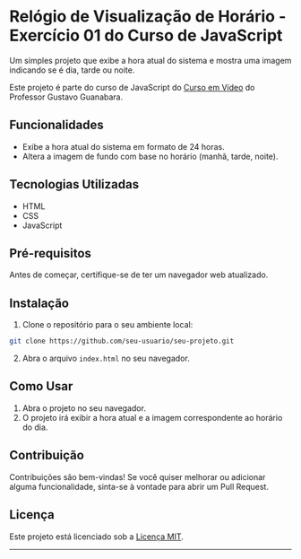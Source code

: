 # Relógio de Visualização de Horário - Exercício 01 do Curso de JavaScript

Um simples projeto que exibe a hora atual do sistema e mostra uma imagem indicando se é dia, tarde ou noite.

Este projeto é parte do curso de JavaScript do [Curso em Vídeo](https://www.cursoemvideo.com/) do Professor Gustavo Guanabara.

## Funcionalidades

- Exibe a hora atual do sistema em formato de 24 horas.
- Altera a imagem de fundo com base no horário (manhã, tarde, noite).

## Tecnologias Utilizadas

- HTML
- CSS
- JavaScript

## Pré-requisitos

Antes de começar, certifique-se de ter um navegador web atualizado.

## Instalação

1. Clone o repositório para o seu ambiente local:

```bash
git clone https://github.com/seu-usuario/seu-projeto.git
```

2. Abra o arquivo `index.html` no seu navegador.

## Como Usar

1. Abra o projeto no seu navegador.
2. O projeto irá exibir a hora atual e a imagem correspondente ao horário do dia.

## Contribuição

Contribuições são bem-vindas! Se você quiser melhorar ou adicionar alguma funcionalidade, sinta-se à vontade para abrir um Pull Request.

## Licença

Este projeto está licenciado sob a [Licença MIT](LICENSE).

---